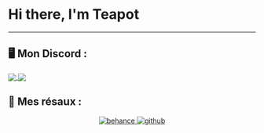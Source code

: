<h1> Hi there, I'm Teapot</h1>

---
## 🖥️ Mon Discord :
<a href="https://discord.com/users/173813171272941569">
<img src="https://lanyard.cnrad.dev/api/173813171272941569?hideTimestamp=true&idleMessage=https://discord.gg/isis-x" align="center" />
<img src="https://lanyard.cnrad.dev/api/694652893571055746?hideTimestamp=true&idleMessage=https://discord.gg/isis-x" align="center" />
</a>

## 🎲 Mes résaux :
<div align="center">
<a href="https://www.behance.net/te4pot18" target="_blank">
<img src=https://img.shields.io/badge/behance-%23000000.svg?&style=for-the-badge&logo=behance&logoColor=white alt=behance style="margin-bottom: 5px;" />
<a href="https://github.com/Te4pot18" target="_blank">
<img src=https://img.shields.io/badge/github-%23000000.svg?&style=for-the-badge&logo=github&logoColor=white alt=github style="margin-bottom: 5px;" />
</a>  
